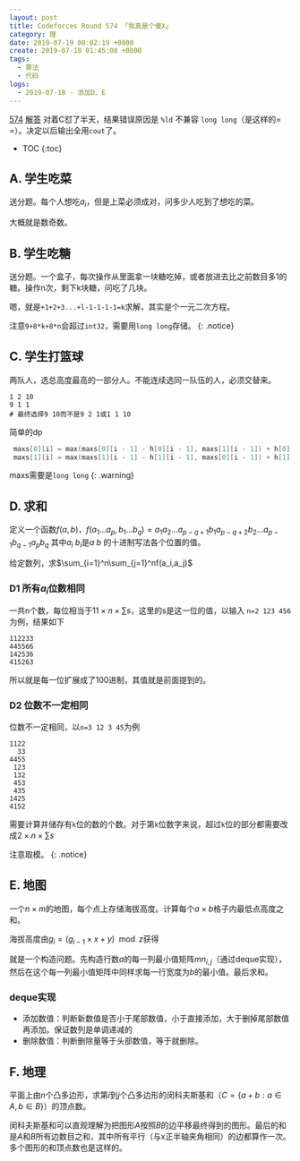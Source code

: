```yaml
---
layout: post
title: Codeforces Round 574 「我真是个傻X」
category: 理
date: 2019-07-19 00:02:19 +0800
create: 2019-07-18 01:45:08 +0800
tags: 
  - 算法
  - 代码
logs:
  - 2019-07-18 - 添加D、E
---
```


[574](https://codeforces.com/contest/1195) [解答](https://codeforces.com/blog/entry/68471)
对着C怼了半天，结果错误原因是 `%ld` 不兼容 `long long`（是这样的= =）。决定以后输出全用`cout`了。

- TOC
{:toc}

## A. 学生吃菜
送分题。每个人想吃$a_i$，但是上菜必须成对，问多少人吃到了想吃的菜。

大概就是数奇数。

## B. 学生吃糖
送分题。一个盒子，每次操作从里面拿一块糖吃掉，或者放进去比之前数目多1的糖。操作n次，剩下k块糖，问吃了几块。

嗯，就是`+1+2+3...+l-1-1-1-1=k`求解，其实是个一元二次方程。

注意`9+8*k+8*n`会超过`int32`，需要用`long long`存储。
{: .notice}

## C. 学生打篮球
两队人，选总高度最高的一部分人。不能连续选同一队伍的人，必须交替来。

```
1 2 10
9 1 1
# 最终选择9 10而不是9 2 1或1 1 10
```

简单的dp
```cpp
 maxs[0][i] = max(maxs[0][i - 1] - h[0][i - 1], maxs[1][i - 1]) + h[0][i];
 maxs[1][i] = max(maxs[1][i - 1] - h[1][i - 1], maxs[0][i - 1]) + h[1][i];
```

maxs需要是`long long`
{: .warning}

## D. 求和
定义一个函数$f(a,b)$，$f(a_1 \dots a_p, b_1 \dots b_q) = a_1 a_2 \dots a_{p - q + 1} b_1 a_{p - q + 2} b_2 \dots a_{p - 1} b_{q - 1} a_p b_q$ 其中$a_i$ $b_i$是$a$ $b$ 的十进制写法各个位置的值。

给定数列，求$\sum_{i=1}^n\sum_{j=1}^nf(a_i,a_j)$

### D1 所有$a_i$位数相同
一共n个数，每位相当于$11\times n\times \sum s$，这里的s是这一位的值，以输入 `n=2 123 456`为例，结果如下
```
112233
445566
142536
415263
```
所以就是每一位扩展成了100进制，其值就是前面提到的。

### D2 位数不一定相同
位数不一定相同，以`n=3 12 3 45`为例
```
1122
  33
4455
 123
 132
 453
 435
1425
4152
```
需要计算并储存有`k`位的数的个数。对于第`k`位数字来说，超过`k`位的部分都需要改成$2\times n\times \sum s$ 

注意取模。
{: .notice}

## E. 地图
一个$n\times m$的地图，每个点上存储海拔高度。计算每个$a\times b$格子内最低点高度之和。

海拔高度由$g_i=(g_{i-1}\times x+y)\mod z$获得

就是一个构造问题。先构造行数$a$的每一列最小值矩阵$mn_{i,j}$（通过deque实现），然后在这个每一列最小值矩阵中同样求每一行宽度为$b$的最小值。最后求和。

### deque实现
* 添加数值：判断新数值是否小于尾部数值，小于直接添加，大于删掉尾部数值再添加。保证数列是单调递减的
* 删除数值：判断删除量等于头部数值，等于就删除。

## F. 地理
平面上由$n$个凸多边形，求第$i$到$j$个凸多边形的闵科夫斯基和（$C = \{a + b : a \in A, b \in B\}$）的顶点数。

闵科夫斯基和可以直观理解为把图形$A$按照$B$的边平移最终得到的图形。最后的和是$A$和$B$所有边数目之和，其中所有平行（与x正半轴夹角相同）的边都算作一次。多个图形的和顶点数也是这样的。